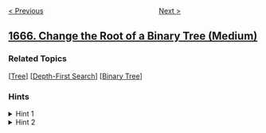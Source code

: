 <!--|This file generated by command(leetcode description); DO NOT EDIT.    |-->
<!--+----------------------------------------------------------------------+-->
<!--|@author    awesee <openset.wang@gmail.com>                           |-->
<!--|@link      https://github.com/awesee                                 |-->
<!--|@home      https://github.com/awesee/leetcode                        |-->
<!--+----------------------------------------------------------------------+-->

[< Previous](../minimum-initial-energy-to-finish-tasks "Minimum Initial Energy to Finish Tasks")
　　　　　　　　　　　　　　　　
[Next >](../fix-names-in-a-table "Fix Names in a Table")

## [1666. Change the Root of a Binary Tree (Medium)](https://leetcode.com/problems/change-the-root-of-a-binary-tree "改变二叉树的根节点")



### Related Topics
  [[Tree](../../tag/tree/README.md)]
  [[Depth-First Search](../../tag/depth-first-search/README.md)]
  [[Binary Tree](../../tag/binary-tree/README.md)]

### Hints
<details>
<summary>Hint 1</summary>
Start traversing from the leaf. Always go up till you reach the root.
</details>

<details>
<summary>Hint 2</summary>
Change pointers as asked, make the current node's parent its left child, and make the left child the right one if needed.
</details>
